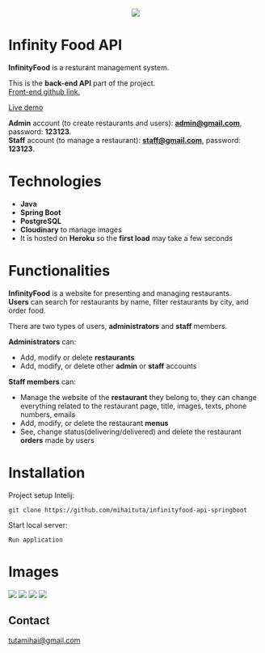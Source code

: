 <h1 align="center">
  <img src="https://user-images.githubusercontent.com/41682806/133333582-d3e7f099-2a99-4a07-8ffb-f8427ee322f2.png"/><br/>
</h1>

# Infinity Food API
**InfinityFood** is a resturant management system.

This is the **back-end API** part of the project.
<br>
<a href="https://github.com/mihaituta/infinityfood" rel="noreferrer" target="_blank">Front-end github link.</a>

<a href="https://infinityfood.netlify.app" rel="noreferrer" target="_blank">Live demo</a>

**Admin** account (to create restaurants and users): **admin@gmail.com**, password: **123123**.
<br>
**Staff** account (to manage a restaurant): **staff@gmail.com**, password: **123123**.

# Technologies
- **Java**
- **Spring Boot**
- **PostgreSQL**
- **Cloudinary** to manage images
- It is hosted on **Heroku** so the **first load** may take a few seconds

# Functionalities
**InfinityFood** is a website for presenting and managing restaurants.
<br>
**Users** can search for restaurants by name, filter restaurants by city, and order food.

There are two types of users, **administrators** and **staff** members.

**Administrators** can:
- Add, modify or delete **restaurants**
- Add, modify, or delete other **admin** or **staff** accounts

**Staff members** can:
- Manage the website of the **restaurant** they belong to, they can change everything related to the restaurant page, title, images, texts, phone numbers, emails
- Add, modify, or delete the restaurant **menus**
- See, change status(delivering/delivered) and delete the restaurant **orders** made by users
# Installation

Project setup Intelij:
```
git clone https://github.com/mihaituta/infinityfood-api-springboot
```
Start local server:
```
Run application
```

# Images
<img src="https://user-images.githubusercontent.com/41682806/133335788-819b36fd-5e9d-423d-bb2c-7a771f1b057c.jpg"/>

<img src="https://user-images.githubusercontent.com/41682806/133335863-1cfeea41-9d65-43ac-97f2-7c6bffec48df.jpg"/>

<img src="https://user-images.githubusercontent.com/41682806/133335877-81537c1e-9dbf-420a-a853-e214b23baca5.jpg"/>

<img src="https://user-images.githubusercontent.com/41682806/133335893-4f3ac6bc-433d-4c93-bbcf-5632a3684945.jpg"/>

## Contact
tutamihai@gmail.com
